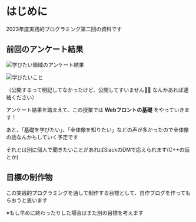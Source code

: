 # はじめに

2023年度実践的プログラミング第二回の資料です

## 前回のアンケート結果

![学びたい領域のアンケート結果](/img/practical-programming/lec02/questionnaire.png)

![学びたいこと](/img/practical-programming/lec02/questionnaire2.png)

（公開するって明記してなかったけど、公開してすいません🙇‍♂️ なんかあれば連絡ください）

アンケート結果を踏まえて、この授業では **Webフロントの基礎** をやっていきます！

あと、「基礎を学びたい」、「全体像を知りたい」などの声が多かったので全体像の話なんかもしていく予定です

それとは別に個人で聞きたいことがあればSlackのDMで応えられます(C++の話とか)

## 目標の制作物

この実践的プログラミングを通して制作する目標として、自作ブログを作ってもらおうと思います

※もし早めに終わったりした場合はまた別の目標を考えます
